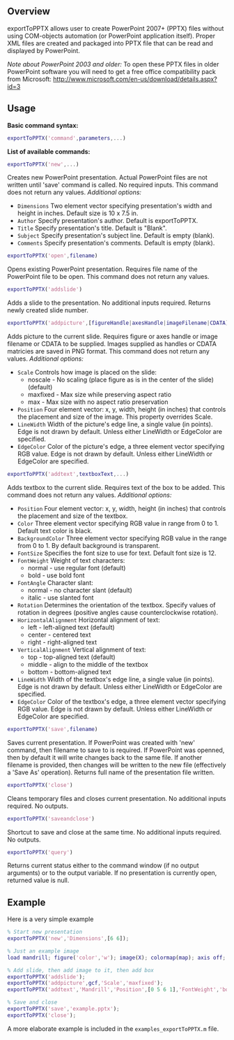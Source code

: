 ## Overview

exportToPPTX allows user to create PowerPoint 2007+ (PPTX) files without using COM-objects automation (or PowerPoint application itself). Proper XML files are created and packaged into PPTX file that can be read and displayed by PowerPoint.

*Note about PowerPoint 2003 and older:* To open these PPTX files in older PowerPoint software you will need to get a free office compatibility pack from Microsoft: http://www.microsoft.com/en-us/download/details.aspx?id=3

## Usage

**Basic command syntax:**
```matlab
exportToPPTX('command',parameters,...)
```
    
**List of available commands:**

```matlab
exportToPPTX('new',...)
```

Creates new PowerPoint presentation. Actual PowerPoint files are not written until 'save' command is called. No required inputs. This command does not return any values. *Additional options:*
* `Dimensions` Two element vector specifying presentation's width and height in inches. Default size is 10 x 7.5 in.
* `Author` Specify presentation's author. Default is exportToPPTX.
* `Title` Specify presentation's title. Default is "Blank".
* `Subject` Specify presentation's subject line. Default is empty (blank).
* `Comments` Specify presentation's comments. Default is empty (blank).

```matlab
exportToPPTX('open',filename)
```

Opens existing PowerPoint presentation. Requires file name of the PowerPoint file to be open. This command does not return any values.

```matlab
exportToPPTX('addslide')
```

Adds a slide to the presentation. No additional inputs required. Returns newly created slide number.

```matlab
exportToPPTX('addpicture',[figureHandle|axesHandle|imageFilename|CDATA],...)
```

Adds picture to the current slide. Requires figure or axes handle or image filename or CDATA to be supplied. Images supplied as handles or CDATA matricies are saved in PNG format. This command does not return any values. *Additional options:*
* `Scale` Controls how image is placed on the slide:
    * noscale - No scaling (place figure as is in the center of the slide) (default)
    * maxfixed - Max size while preserving aspect ratio
    * max - Max size with no aspect ratio preservation
* `Position` Four element vector: x, y, width, height (in inches) that controls the placement and size of the image. This property overrides Scale.
* `LineWidth` Width of the picture's edge line, a single value (in points). Edge is not drawn by default. Unless either LineWidth or EdgeColor are specified. 
* `EdgeColor` Color of the picture's edge, a three element vector specifying RGB value. Edge is not drawn by default. Unless either LineWidth or EdgeColor are specified. 

```matlab
exportToPPTX('addtext',textboxText,...)
```

Adds textbox to the current slide. Requires text of the box to be added. This command does not return any values. *Additional options:*
* `Position` Four element vector: x, y, width, height (in inches) that controls the placement and size of the textbox.
* `Color` Three element vector specifying RGB value in range from 0 to 1. Default text color is black.
* `BackgroundColor` Three element vector specifying RGB value in the range from 0 to 1. By default background is transparent.
* `FontSize` Specifies the font size to use for text. Default font size is 12.
* `FontWeight` Weight of text characters:
    * normal - use regular font (default)
    * bold - use bold font
* `FontAngle` Character slant:
    * normal - no character slant (default)
    * italic - use slanted font
* `Rotation` Determines the orientation of the textbox. Specify values of rotation in degrees (positive angles cause counterclockwise rotation).
* `HorizontalAlignment` Horizontal alignment of text:
    * left - left-aligned text (default)
    * center - centered text
    * right - right-aligned text
* `VerticalAlignment` Vertical alignment of text:
    * top - top-aligned text (default)
    * middle - align to the middle of the textbox
    * bottom - bottom-aligned text
* `LineWidth` Width of the textbox's edge line, a single value (in points). Edge is not drawn by default. Unless either LineWidth or EdgeColor are specified. 
* `EdgeColor` Color of the textbox's edge, a three element vector specifying RGB value. Edge is not drawn by default. Unless either LineWidth or EdgeColor are specified. 

```matlab
exportToPPTX('save',filename)
```

Saves current presentation. If PowerPoint was created with 'new' command, then filename to save to is required. If PowerPoint was openned, then by default it will write changes back to the same file. If another filename is provided, then changes will be written to the new file (effectively a 'Save As' operation). Returns full name of the presentation file written.

```matlab
exportToPPTX('close')
```

Cleans temporary files and closes current presentation. No additional inputs required. No outputs.

```matlab
exportToPPTX('saveandclose')
```

Shortcut to save and close at the same time. No additional inputs required. No outputs.

```matlab
exportToPPTX('query')
```

Returns current status either to the command window (if no output arguments) or to the output variable. If no presentation is currently open, returned value is null.

## Example

Here is a very simple example

```matlab
% Start new presentation
exportToPPTX('new','Dimensions',[6 6]);

% Just an example image
load mandrill; figure('color','w'); image(X); colormap(map); axis off; axis image;

% Add slide, then add image to it, then add box
exportToPPTX('addslide');
exportToPPTX('addpicture',gcf,'Scale','maxfixed');
exportToPPTX('addtext','Mandrill','Position',[0 5 6 1],'FontWeight','bold','HorizontalAlignment','center','VerticalAlignment','bottom');

% Save and close
exportToPPTX('save','example.pptx');
exportToPPTX('close');
```

A more elaborate example is included in the `examples_exportToPPTX.m` file.

